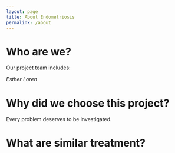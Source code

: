 ```yaml
---
layout: page
title: About Endometriosis
permalink: /about
---
```

# Who are we? 
Our project team includes: 

*Esther*
*Loren*

# Why did we choose this project?
Every problem deserves to be investigated.

# What are similar treatment?



